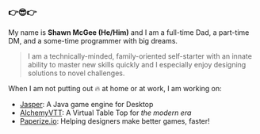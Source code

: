 ### 👉😎👉

My name is **Shawn McGee (He/Him)** and I am a full-time Dad, a part-time DM, and a some-time programmer with big dreams.

> I am a technically-minded, family-oriented self-starter with an innate ability to master new skills quickly and I especially enjoy designing solutions to novel challenges.

When I am not putting out 🔥 at home or at work, I am working on:

- [Jasper](https://github.com/shawn-mcgee/jasper): A Java game engine for Desktop
- [AlchemyVTT](https://github.com/alchemyvtt/alchemyvtt): A Virtual Table Top for *the modern era*
- [Paperize.io](https://github.com/paperize/paperize): Helping designers make better games, faster!
